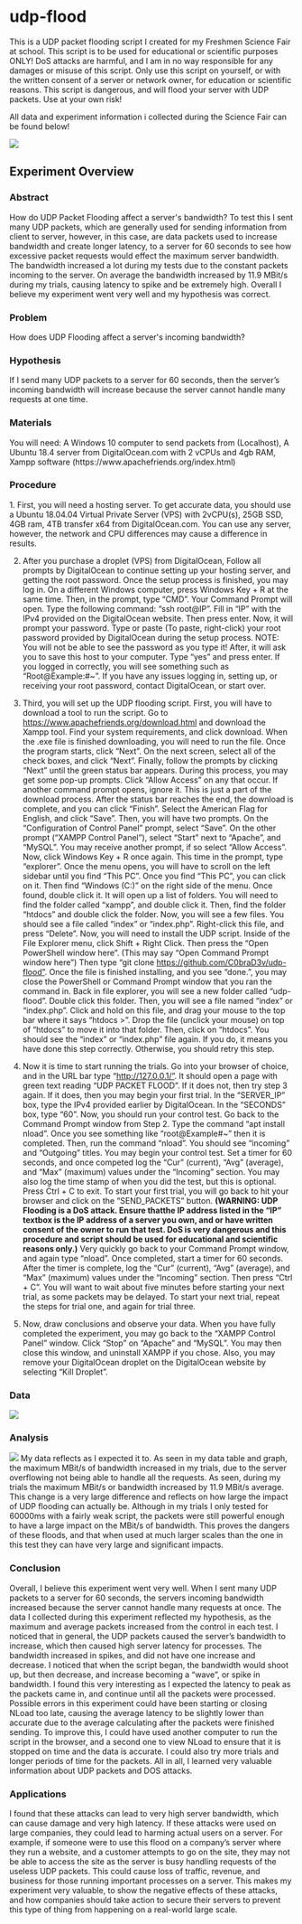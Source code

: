 # udp-flood
This is a UDP packet flooding script I created for my Freshmen Science Fair at school. This script is to be used for educational or scientific purposes ONLY! DoS attacks are harmful, and I am in no way responsible for any damages or misuse of this script. Only use this script on yourself, or with the written consent of a server or network owner, for education or scientific reasons. This script is dangerous, and will flood your server with UDP packets. Use at your own risk!

All data and experiment information i collected during the Science Fair can be found below!

<img src="https://cdn.discordapp.com/attachments/572508218673332244/653803618960408627/unknown.png">

<h2>Experiment Overview</h2>

<h3>Abstract</h3>
How do UDP Packet Flooding affect a server's bandwidth? To test this I sent many UDP packets, which are generally used for sending information from client to server, however, in this case, are data packets used to increase bandwidth and create longer latency, to a server for 60 seconds to see how excessive packet requests would effect the maximum server bandwidth. The bandwidth increased a lot during my tests due to the constant packets incoming to the server. On average the bandwidth increased by 11.9 MBit/s during my trials, causing latency to spike and be extremely high. Overall I believe my experiment went very well and my hypothesis was correct.
	
<h3>Problem</h3>
How does UDP Flooding affect a server's incoming bandwidth?

<h3>Hypothesis</h3>
If I send many UDP packets to a server for 60 seconds, then the server’s incoming bandwidth will increase because the server cannot handle many requests at one time.

<h3>Materials</h3>
You will need: A Windows 10 computer to send packets from (Localhost), A Ubuntu 18.4 server from DigitalOcean.com with 2 vCPUs and 4gb RAM, Xampp software (https://www.apachefriends.org/index.html)
  
<h3>Procedure</h3>
1. First, you will need a hosting server. To get accurate data, you should use a Ubuntu 18.04.04 Virtual Private Server (VPS) with 2vCPU(s), 25GB SSD, 4GB ram, 4TB transfer x64 from DigitalOcean.com. You can use any server, however, the network and CPU differences may cause a difference in results.

2. After you purchase a droplet (VPS) from DigitalOcean, Follow all prompts by DigitalOcean to continue setting up your hosting server, and getting the root password. Once the setup process is finished, you may log in. On a different Windows computer, press Windows Key + R at the same time. Then, in the prompt, type “CMD”. Your Command Prompt will open. Type the following command: “ssh root@IP”. Fill in “IP” with the IPv4 provided on the DigitalOcean website. Then press enter. Now, it will prompt your password. Type or paste (To paste, right-click) your root password provided by DigitalOcean during the setup process. NOTE: You will not be able to see the password as you type it! After, it will ask you to save this host to your computer. Type “yes” and press enter. If you logged in correctly, you will see something such as “Root@Example:#~”. If you have any issues logging in, setting up, or receiving your root password, contact DigitalOcean, or start over.

3. Third, you will set up the UDP flooding script. First, you will have to download a tool to run the script. Go to https://www.apachefriends.org/download.html and download the Xampp tool. Find your system requirements, and click download. When the .exe file is finished downloading, you will need to run the file. Once the program starts, click “Next”. On the next screen, select all of the check boxes, and click “Next”. Finally, follow the prompts by clicking “Next” until the green status bar appears. During this process, you may get some pop-up prompts. Click “Allow Access” on any that occur. If another command prompt opens, ignore it. This is just a part of the download process. After the status bar reaches the end, the download is complete, and you can click “Finish”. Select the American Flag for English, and click “Save”. Then, you will have two prompts. On the “Configuration of Control Panel” prompt, select “Save”. On the other prompt (“XAMPP Control Panel”), select “Start” next to “Apache”,  and “MySQL”. You may receive another prompt, if so select “Allow Access”. Now, click Windows Key + R once again. This time in the prompt, type “explorer”. Once the menu opens, you will have to scroll on the left sidebar until you find “This PC”. Once you find “This PC”, you can click on it. Then find “Windows (C:)” on the right side of the menu. Once found, double click it. It will open up a list of folders. You will need to find the folder called “xampp”, and double click it. Then, find the folder “htdocs” and double click the folder. Now, you will see a few files. You should see a file called “index” or “index.php”. Right-click this file, and press “Delete”. Now, you will need to install the UDP script. Inside of the File Explorer menu, click Shift + Right Click. Then press the “Open PowerShell window here”. (This may say “Open Command Prompt window here”) Then type “git clone https://github.com/C0braD3v/udp-flood”. Once the file is finished installing, and you see “done.”, you may close the PowerShell or Command Prompt window that you ran the command in. Back in file explorer, you will see a new folder called “udp-flood”. Double click this folder. Then, you will see a file named “index” or “index.php”. Click and hold on this file, and drag your mouse to the top bar where it says “htdocs >”. Drop the file (unclick your mouse) on top of “htdocs” to move it into that folder. Then, click on “htdocs”. You should see the “index” or “index.php” file again. If you do, it means you have done this step correctly. Otherwise, you should retry this step. 

4. Now it is time to start running the trials. Go into your browser of choice, and in the URL bar type “http://127.0.0.1/”. It should open a page with green text reading “UDP PACKET FLOOD”. If it does not, then try step 3 again. If it does, then you may begin your first trial. In the “SERVER_IP” box, type the IPv4 provided earlier by DigitalOcean. In the “SECONDS” box, type “60”. Now, you should run your control test. Go back to the Command Prompt window from Step 2. Type the command “apt install nload”. Once you see something like “root@Example#~” then it is completed. Then, run the command “nload”. You should see “incoming” and “Outgoing” titles. You may begin your control test. Set a timer for 60 seconds, and once competed log the “Cur” (current), “Avg” (average), and “Max” (maximum) values under the “Incoming” section. You may also log the time stamp of when you did the test, but this is optional. Press Ctrl + C to exit. To start your first trial, you will go back to hit your browser and click on the “SEND_PACKETS” button. <b>(WARNING: UDP Flooding is a DoS attack. Ensure thatthe IP address listed in the “IP” textbox is the IP address of a server you own, and or have written consent of the owner to run that test. DoS is very dangerous and this procedure and script should be used for educational and scientific reasons only.)</b> Very quickly go back to your Command Prompt window, and again type “nload”. Once completed, start a timer for 60 seconds. After the timer is complete, log the “Cur” (current), “Avg” (average), and “Max” (maximum) values under the “Incoming” section. Then press “Ctrl + C”. You will want to wait about five minutes before starting your next trial, as some packets may be delayed. To start your next trial, repeat the steps for trial one, and again for trial three. 

5. Now, draw conclusions and observe your data. When you have fully completed the experiment, you may go back to the “XAMPP Control Panel” window. Click “Stop” on “Apache” and “MySQL”. You may then close this window, and uninstall XAMPP if you chose. Also, you may remove your DigitalOcean droplet on the DigitalOcean website by selecting “Kill Droplet”. 

<h3>Data</h3>
<img src="https://cdn.discordapp.com/attachments/590436031426199583/691718188093669396/unknown.png">

<h3>Analysis</h3>
<img src="https://cdn.discordapp.com/attachments/590436031426199583/691717213484220486/unknown.png">
My data reflects as I expected it to. As seen in my data table and graph, the maximum MBit/s of bandwidth increased in my trials, due to the server overflowing not being able to handle all the requests. As seen, during my trials the maximum MBit/s or bandwidth increased by 11.9 MBit/s average. This change is a very large difference and reflects on how large the impact of UDP flooding can actually be. Although in my trials I only tested for 60000ms with a fairly weak script, the packets were still powerful enough to have a large impact on the MBit/s of bandwidth. This proves the dangers of these floods, and that when used at much larger scales than the one in this test they can have very large and significant impacts.

<h3>Conclusion</h3>
Overall, I believe this experiment went very well. When I sent many UDP packets to a server for 60 seconds, the servers incoming bandwidth increased because the server cannot handle many requests at once. The data I collected during this experiment reflected my hypothesis, as the maximum and average packets increased from the control in each test. I noticed that in general, the UDP packets caused the server’s bandwidth to increase, which then caused high server latency for processes. The bandwidth increased in spikes, and did not have one increase and decrease. I noticed that when the script began, the bandwidth would shoot up, but then decrease, and increase becoming a “wave”, or spike in bandwidth.  I found this very interesting as I expected the latency to peak as the packets came in, and continue until all the packets were processed. Possible errors in this experiment could have been starting or closing NLoad too late, causing the average latency to be slightly lower than accurate due to the average calculating after the packets were finished sending. To improve this, I could have used another computer to run the script in the browser, and a second one to view NLoad to ensure that it is stopped on time and the data is accurate. I could also try more trials and longer periods of time for the packets. All in all, I learned very valuable information about UDP packets and DOS attacks.


<h3>Applications</h3>
I found that these attacks can lead to very high server bandwidth, which can cause damage and very high latency. If these attacks were used on large companies, they could lead to harming actual users on a server. For example, if someone were to use this flood on a company’s server where they run a website, and a customer attempts to go on the site, they may not be able to access the site as the server is busy handling requests of the useless UDP packets. This could cause loss of traffic, revenue, and business for those running important processes on a server. This makes my experiment very valuable, to show the negative effects of these attacks, and how companies should take action to secure their servers to prevent this type of thing from happening on a real-world large scale.
